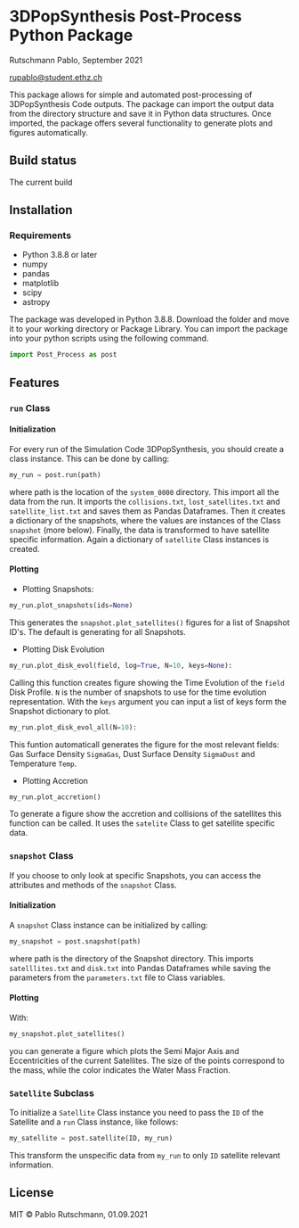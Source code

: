 # 3DPopSynthesis Post-Process Python Package

Rutschmann Pablo, September 2021

rupablo@student.ethz.ch

This package allows for simple and automated post-processing of 3DPopSynthesis Code outputs. The package can import the
output data from the directory structure and save it in Python data structures. Once imported, the package offers
several functionality to generate plots and figures automatically.

## Build status

The current build

## Installation

### Requirements

* Python 3.8.8 or later
* numpy
* pandas
* matplotlib
* scipy
* astropy

The package was developed in Python 3.8.8. Download the folder and move it to your working directory or Package Library.
You can import the package into your python scripts using the following command.

```python
import Post_Process as post
```

## Features

### `run` Class

#### Initialization

For every run of the Simulation Code 3DPopSynthesis, you should create a class instance. This can be done by calling:

```python
my_run = post.run(path)
```

where path is the location of the `system_0000` directory. This import all the data from the run. It imports
the `collisions.txt`, `lost_satellites.txt` and `satellite_list.txt` and saves them as Pandas Dataframes. Then it
creates a dictionary of the snapshots, where the values are instances of the Class `snapshot` (more below). Finally, the
data is transformed to have satellite specific information. Again a dictionary of `satellite` Class instances is
created.

#### Plotting

* Plotting Snapshots:

```python
my_run.plot_snapshots(ids=None)
```

This generates the `snapshot.plot_satellites()` figures for a list of Snapshot ID's. The default is generating for all
Snapshots.

* Plotting Disk Evolution

```python
my_run.plot_disk_evol(field, log=True, N=10, keys=None):
```

Calling this function creates figure showing the Time Evolution of the `field` Disk Profile. `N` is the number of
snapshots to use for the time evolution representation. With the `keys` argument you can input a list of keys form the
Snapshot dictionary to plot.

```python
my_run.plot_disk_evol_all(N=10):
```

This funtion automaticall generates the figure for the most relevant fields: Gas Surface Density `SigmaGas`, Dust
Surface Density `SigmaDust` and Temperature `Temp`.

* Plotting Accretion

```python
my_run.plot_accretion()
```

To generate a figure show the accretion and collisions of the satellites this function can be called. It uses
the `satelite` Class to get satellite specific data.

### `snapshot` Class

If you choose to only look at specific Snapshots, you can access the attributes and methods of the `snapshot` Class.

#### Initialization

A `snapshot` Class instance can be initialized by calling:

```python
my_snapshot = post.snapshot(path)
```

where path is the directory of the Snapshot directory. This imports `satelllites.txt` and `disk.txt` into Pandas
Dataframes while saving the parameters from the `parameters.txt` file to Class variables.

#### Plotting

With:

```python
my_snapshot.plot_satellites()
```

you can generate a figure which plots the Semi Major Axis and Eccentricities of the current Satellites. The size of the
points correspond to the mass, while the color indicates the Water Mass Fraction.

### `Satellite` Subclass

To initialize a `Satellite` Class instance you need to pass the `ID` of the Satellite and a `run` Class instance, like
follows:

```python
my_satellite = post.satellite(ID, my_run)
```

This transform the unspecific data from `my_run` to only `ID` satellite relevant information.

## License

MIT © Pablo Rutschmann, 01.09.2021